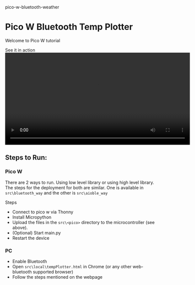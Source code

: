pico-w-bluetooth-weather

# Pico W Bluetooth Temp Plotter 

Welcome to Pico W tutorial

See it in action
<video src="video/test.mp4" controls width="600">
  Your browser does not support the video tag.
</video>
[](images/temp_example.mp4)

## Steps to Run:

### Pico W

There are 2 ways to run. Using low level library or using high level library. The steps for the deployment for both are similar.
One is available in `src\bluetooth_way` and the other is `src\aioble_way`

Steps
- Connect to pico w via Thonny
- Install Micropython
- Upload the files in the `src\<pico>` directory to the microcontroller (see above).
- (Optional) Start main.py
- Restart the device


### PC
- Enable Bluetooth
- Open `src\local\tempPlotter.html` in Chrome (or any other web-bluetooth supported browser)
- Follow the steps mentioned on the webpage
